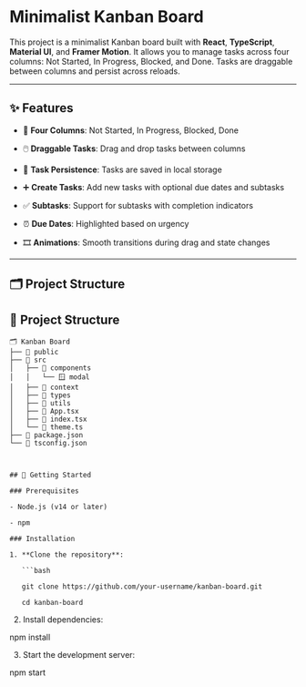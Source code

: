 # Minimalist Kanban Board

This project is a minimalist Kanban board built with **React**, **TypeScript**, **Material UI**, and **Framer Motion**. It allows you to manage tasks across four columns: Not Started, In Progress, Blocked, and Done. Tasks are draggable between columns and persist across reloads.

---

## ✨ Features

- 🧱 **Four Columns**: Not Started, In Progress, Blocked, Done

- 🖱️ **Draggable Tasks**: Drag and drop tasks between columns

- 💾 **Task Persistence**: Tasks are saved in local storage

- ➕ **Create Tasks**: Add new tasks with optional due dates and subtasks

- ✅ **Subtasks**: Support for subtasks with completion indicators

- ⏰ **Due Dates**: Highlighted based on urgency

- 🎞️ **Animations**: Smooth transitions during drag and state changes

---
## 🗂️ Project Structure

## 🚀 Project Structure

```plaintext
🗂️ Kanban Board
├── 📂 public
├── 📂 src
│   ├── 📁 components
│   │   └── 🪟 modal
│   ├── 📁 context
│   ├── 📁 types
│   ├── 📁 utils
│   ├── 📄 App.tsx
│   ├── 📄 index.tsx
│   └── 🎨 theme.ts
├── 📄 package.json
└── 📄 tsconfig.json



## 🚀 Getting Started

### Prerequisites

- Node.js (v14 or later)

- npm

### Installation

1. **Clone the repository**:

   ```bash

   git clone https://github.com/your-username/kanban-board.git

   cd kanban-board

   ```

2. Install dependencies:

npm install

3. Start the development server:

npm start